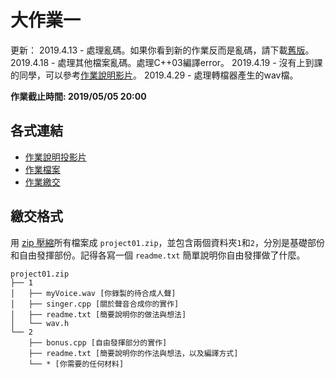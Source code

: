 # 大作業一

更新：
2019.4.13 - 處理亂碼。如果你看到新的作業反而是亂碼，請下載[舊版][v1]。
2019.4.18 - 處理其他檔案亂碼。處理C++03編譯error。
2019.4.19 - 沒有上到課的同學，可以參考[作業說明影片][video]。
2019.4.29 - 處理轉檔器產生的wav檔。

**作業截止時間: 2019/05/05 20:00**

## 各式連結
- [作業說明投影片](https://docs.google.com/presentation/d/1zkGIKO9UUbKH6-jr0QUlzEfmpi7O1d7PHm-VlO6-koM/edit?usp=sharing)
- [作業檔案](https://drive.google.com/open?id=1KleOD4lbvDRLPvyuFY0GGDdNd0ib9v6q)
- [作業繳交](https://course.sprout.tw/)

## 繳交格式

用 [zip 壓縮](https://support.microsoft.com/zh-tw/help/14200/windows-compress-uncompress-zip-files)所有檔案成 `project01.zip`，並包含兩個資料夾`1`和`2`，分別是基礎部份和自由發揮部份。記得各寫一個 `readme.txt` 簡單說明你自由發揮做了什麼。

```
project01.zip
├── 1
│   ├── myVoice.wav [你錄製的待合成人聲]
│   ├── singer.cpp [關於聲音合成你的實作]
│   ├── readme.txt [簡要說明你的做法與想法]
│   └── wav.h
└── 2
    ├── bonus.cpp [自由發揮部分的實作]
    ├── readme.txt [簡要說明你的作法與想法，以及編譯方式]
    └── * [你需要的任何材料]
```
[v1]: https://drive.google.com/open?id=1PoR-hcwSpbSpc1yaUPCXKLgqIrxGcpZF
[video]: https://youtu.be/HgCXHtUl-8c
